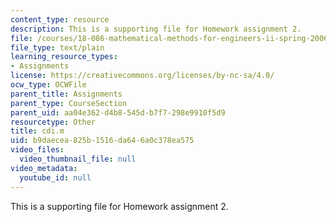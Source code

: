 ```yaml
---
content_type: resource
description: This is a supporting file for Homework assignment 2.
file: /courses/18-086-mathematical-methods-for-engineers-ii-spring-2006/b9daecea825b1516da646a0c378ea575_cdi.m
file_type: text/plain
learning_resource_types:
- Assignments
license: https://creativecommons.org/licenses/by-nc-sa/4.0/
ocw_type: OCWFile
parent_title: Assignments
parent_type: CourseSection
parent_uid: aa04e362-d4b8-545d-b7f7-298e9910f5d9
resourcetype: Other
title: cdi.m
uid: b9daecea-825b-1516-da64-6a0c378ea575
video_files:
  video_thumbnail_file: null
video_metadata:
  youtube_id: null
---
```

This is a supporting file for Homework assignment 2.